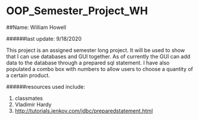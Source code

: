 # OOP_Semester_Project_WH
##Name: William Howell

######last update: 9/18/2020


This project is an assigned semester long project. 
It will be used to show that I can use databases and GUI together.
As of currently the GUI can add data to the database through a 
prepared sql statement. I have also populated a combo box with numbers
to allow users to choose a quantity of a certain product.


######resources used include: 
1. classmates
1. Vladimir Hardy
1. http://tutorials.jenkov.com/jdbc/preparedstatement.html
